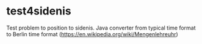 # test4sidenis
Test problem to position to sidenis.
Java converter from typical time format to Berlin time format (https://en.wikipedia.org/wiki/Mengenlehreuhr)
